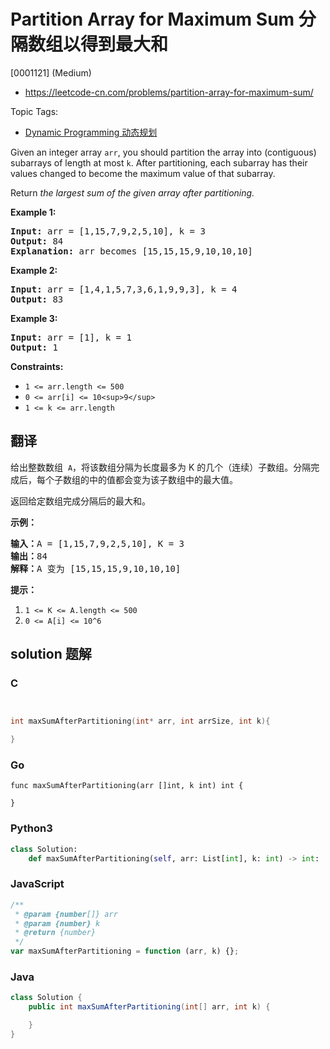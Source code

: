 # Partition Array for Maximum Sum 分隔数组以得到最大和

[0001121] (Medium)

- https://leetcode-cn.com/problems/partition-array-for-maximum-sum/

Topic Tags:

- [Dynamic Programming 动态规划](https://leetcode-cn.com/tag/dynamic-programming/)

Given an integer array `arr`, you should partition the array into (contiguous) subarrays of length at most `k`. After partitioning, each subarray has their values changed to become the maximum value of that subarray.

Return _the largest sum of the given array after partitioning._

**Example 1:**

<pre><strong>Input:</strong> arr = [1,15,7,9,2,5,10], k = 3
<strong>Output:</strong> 84
<strong>Explanation:</strong> arr becomes [15,15,15,9,10,10,10]
</pre>

**Example 2:**

<pre><strong>Input:</strong> arr = [1,4,1,5,7,3,6,1,9,9,3], k = 4
<strong>Output:</strong> 83
</pre>

**Example 3:**

<pre><strong>Input:</strong> arr = [1], k = 1
<strong>Output:</strong> 1
</pre>

**Constraints:**

- `1 <= arr.length <= 500`
- `0 <= arr[i] <= 10<sup>9</sup>`
- `1 <= k <= arr.length`

## 翻译

给出整数数组  `A`，将该数组分隔为长度最多为 K 的几个（连续）子数组。分隔完成后，每个子数组的中的值都会变为该子数组中的最大值。

返回给定数组完成分隔后的最大和。

**示例：**

<pre><strong>输入：</strong>A = [1,15,7,9,2,5,10], K = 3
<strong>输出：</strong>84
<strong>解释：</strong>A 变为 [15,15,15,9,10,10,10]</pre>

**提示：**

1.  `1 <= K <= A.length <= 500`
2.  `0 <= A[i] <= 10^6`

## solution 题解

### C

```c


int maxSumAfterPartitioning(int* arr, int arrSize, int k){

}
```

### Go

```golang
func maxSumAfterPartitioning(arr []int, k int) int {

}
```

### Python3

```python
class Solution:
    def maxSumAfterPartitioning(self, arr: List[int], k: int) -> int:
```

### JavaScript

```javascript
/**
 * @param {number[]} arr
 * @param {number} k
 * @return {number}
 */
var maxSumAfterPartitioning = function (arr, k) {};
```

### Java

```java
class Solution {
    public int maxSumAfterPartitioning(int[] arr, int k) {

    }
}
```

